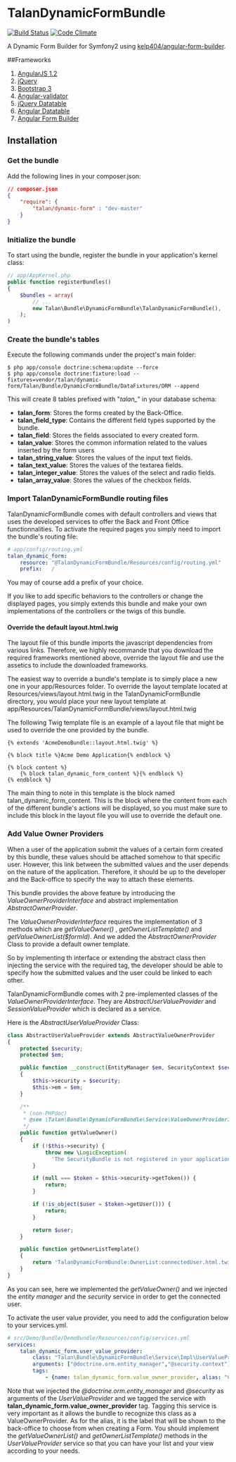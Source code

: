 TalanDynamicFormBundle
======================
[![Build Status](https://travis-ci.org/TalanTunisie/DynamicFormBundle.svg?branch=master)](https://travis-ci.org/NightFox7/DynamicFormBundle)
[![Code Climate](https://codeclimate.com/github/NightFox7/DynamicFormBundle/badges/gpa.svg)](https://codeclimate.com/github/NightFox7/DynamicFormBundle)

A Dynamic Form Builder for Symfony2 using [kelp404/angular-form-builder](https://github.com/kelp404/angular-form-builder).

##Frameworks
1. [AngularJS 1.2](http://angularjs.org/)
2. [jQuery](http://jquery.com/)
3. [Bootstrap 3](http://getbootstrap.com/)
4. [Angular-validator](https://github.com/kelp404/angular-validator)
5. [jQuery Datatable](https://www.datatables.net)
6. [Angular Datatable](http://l-lin.github.io/angular-datatables)
7. [Angular Form Builder](https://github.com/kelp404/angular-form-builder)

## Installation

### Get the bundle


Add the following lines in your composer.json:
``` json
// composer.json
{
    "require": {
        "talan/dynamic-form" : "dev-master"
    }
}
```

### Initialize the bundle

To start using the bundle, register the bundle in your application's kernel class:

``` php
// app/AppKernel.php
public function registerBundles()
{
    $bundles = array(
        // ...
        new Talan\Bundle\DynamicFormBundle\TalanDynamicFormBundle(),
    );
)
```
### Create the bundle's tables
Execute the following commands under the project's main folder:
```
$ php app/console doctrine:schema:update --force
$ php app/console doctrine:fixture:load --fixtures=vendor/talan/dynamic-form/Talan/Bundle/DynamicFormBundle/DataFixtures/ORM --append
```
This will create 8 tables prefixed with "*talan_*" in your database schema:

- **talan_form**: Stores the forms created by the Back-Office.
- **talan_field_type**: Contains the different field types supported by the bundle.
- **talan_field**: Stores the fields associated to every created form.
- **talan_value**: Stores the common information related to the values inserted by the form users
- **talan_string_value**: Stores the values of the input text fields.
- **talan_text_value**: Stores the values of the textarea fields.
- **talan_integer_value**: Stores the values of the select and radio fields.
- **talan_array_value**: Stores the values of the checkbox fields.

### Import TalanDynamicFormBundle routing files
TalanDynamicFormBundle comes with default controllers and views that uses the developed services to offer the Back and Front Office functionnalities.
To activate the required pages you simply need to import the bundle's routing file:

``` yml
# app/config/routing.yml
talan_dynamic_form:
    resource: "@TalanDynamicFormBundle/Resources/config/routing.yml"
    prefix:   /
```

You may of course add a prefix of your choice.

If you like to add specific behaviors to the controllers or change the displayed pages,
you simply extends this bundle and make your own implementations of the controllers or the twigs of this bundle.

#### Override the default layout.html.twig
The layout file of this bundle imports the javascript dependencies from various links.
Therefore, we highly recommande that you download the required frameworks mentioned above,
override the layout file and use the assetics to include the downloaded frameworks.

The easiest way to override a bundle's template is to simply place a new one in your app/Resources folder.
To override the layout template located at Resources/views/layout.html.twig in the TalanDynamicFormBundle directory,
you would place your new layout template at app/Resources/TalanDynamicFormBundle/views/layout.html.twig

The following Twig template file is an example of a layout file that might be used to override the one provided by the bundle.

``` html+jinja
{% extends 'AcmeDemoBundle::layout.html.twig' %}

{% block title %}Acme Demo Application{% endblock %}

{% block content %}
    {% block talan_dynamic_form_content %}{% endblock %}
{% endblock %}
```

The main thing to note in this template is the block named talan_dynamic_form_content.
This is the block where the content from each of the different bundle's actions will be displayed,
so you must make sure to include this block in the layout file you will use to override the default one.

### Add Value Owner Providers
When a user of the application submit the values of a certain form created by this bundle, these values should be attached somehow to that specific user.
However, this link between the submitted values and the user depends on the nature of the application.
Therefore, it should be up to the developer and the Back-office to specify the way to attach these elements.

This bundle provides the above feature by introducing the *ValueOwnerProviderInterface* and abstract implementation *AbstractOwnerProvider*. 

The *ValueOwnerProviderInterface* requires the implementation of 3 methods which are *getValueOwner()* , *getOwnerListTemplate()* and *getValueOwnerList($formId)*. And we added the *AbstractOwnerProvider* Class to provide a default owner template.

So by implementing th interface or extending the abstract class then injecting the service with the required tag,
the developer should be able to specify how the submitted values and the user could be linked to each other.

TalanDynamicFormBundle comes with 2 pre-implemented classes of the *ValueOwnerProviderInterface*.
They are *AbstractUserValueProvider* and *SessionValueProvider* which is declared as a service.

Here is the *AbstractUserValueProvider* Class:
``` php
class AbstractUserValueProvider extends AbstractValueOwnerProvider
{
    protected $security;
    protected $em;

    public function __construct(EntityManager $em, SecurityContext $security)
    {
        $this->security = $security;
        $this->em = $em;
    }

    /**
     * (non-PHPdoc)
     * @see \Talan\Bundle\DynamicFormBundle\Service\ValueOwnerProviderInterface::getValueOwner()
     */
    public function getValueOwner()
    {
        if (!$this->security) {
            throw new \LogicException(
              'The SecurityBundle is not registered in your application.');
        }

        if (null === $token = $this->security->getToken()) {
            return;
        }

        if (!is_object($user = $token->getUser())) {
            return;
        }

        return $user;
    }

    public function getOwnerListTemplate()
    {
        return 'TalanDynamicFormBundle:OwnerList:connectedUser.html.twig';
    }
}
```
As you can see, here we implemented the *getValueOwner()* and we injected the *entity manager* and the *security* service in order to get the connected user.

To activate the user value provider, you need to add the configuration below to your services.yml.

``` yml
# src/Demo/Bundle/DemoBundle/Resources/config/services.yml
services:
    talan_dynamic_form.user_value_provider:
        class: "Talan\Bundle\DynamicFormBundle\Service\Impl\UserValueProvider"
        arguments: ["@doctrine.orm.entity_manager","@security.context"]
        tags:
            - {name: talan_dynamic_form.value_owner_provider, alias: "Connected User Provider"}
```

Note that we injected the *@doctrine.orm.entity_manager* and *@security* as arguments of the *UserValueProvider* and we tagged the service with **talan_dynamic_form.value_owner_provider** tag.
Tagging this service is very important as it allows the bundle to recognize this class as a ValueOwnerProvider.
As for the alias, it is the label that will be shown to the back-office to choose from when creating a Form.
You should implement the *getValueOwnerList()* and *getOwnerListTemplate()* methods in the *UserValueProvider* service so that you can have your list and your view according to your needs.
